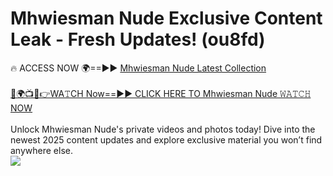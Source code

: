 # Mhwiesman Nude Exclusive Content Leak - Fresh Updates! (ou8fd)

🔥 ACCESS NOW 🌍==►► <a href="https://tinyurl.com/yc657z5k" rel="nofollow">Mhwiesman Nude Latest Collection</a>
<br><br>
[🔴🌍📺📱👉WA𝚃CH Now==►► CLICK HERE TO Mhwiesman Nude 𝚆𝙰𝚃𝙲𝙷 NOW](https://tinyurl.com/yc657z5k)
<br><br>
Unlock Mhwiesman Nude's private videos and photos today! Dive into the newest 2025 content updates and explore exclusive material you won’t find anywhere else.
<br>
<a href="https://tinyurl.com/yc657z5k" rel="nofollow" data-target="animated-image.originalLink"><img src="https://camo.githubusercontent.com/8a4f000d20f83aca3bf7ec5f350d767afa0574a8a352519fd8cfa583a6f93a33/68747470733a2f2f692e696d6775722e636f6d2f644a486b345a712e676966" data-canonical-src="https://i.imgur.com/dJHk4Zq.gif" style="max-width: 100%; display: inline-block;" data-target="animated-image.originalImage"></a>
<br>
